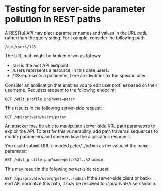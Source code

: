 # Testing for server-side parameter pollution in REST paths
A RESTful API may place parameter names and values in the URL path, rather than the query string. For example, consider the following path:

```/api/users/123```

The URL path might be broken down as follows:

- /api is the root API endpoint.
- /users represents a resource, in this case users.
- /123represents a parameter, here an identifier for the specific user.
  
Consider an application that enables you to edit user profiles based on their username. Requests are sent to the following endpoint:

```GET /edit_profile.php?name=peter```

This results in the following server-side request:

```GET /api/private/users/peter```

An attacker may be able to manipulate server-side URL path parameters to exploit the API. To test for this vulnerability, add path traversal sequences to modify parameters and observe how the application responds.

You could submit URL-encoded peter/../admin as the value of the name parameter:

```GET /edit_profile.php?name=peter%2f..%2fadmin```

This may result in the following server-side request:

```GET /api/private/users/peter/../admin```
If the server-side client or back-end API normalize this path, it may be resolved to /api/private/users/admin.

